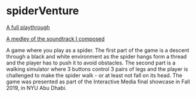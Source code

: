 # spiderVenture

[A full playthrough](https://drive.google.com/file/d/1Sy90xKs5bfgtmEPUQB37OB3JtGD3QXBm/view?usp=sharing)

[A medley of the soundtrack I composed](https://soundcloud.com/hatim-benhsain/spider-medley)

A game where you play as a spider. The first part of the game is a descent through a black and white environment as the spider hangs form a thread and the player has to push it to avoid obstacles. The second part is a walking simulator where 3 buttons control 3 pairs of legs and the player is challenged to make the spider walk - or at least not fall on its head. The game was presented as part of the Interactive Media final showcase in Fall 2019, in NYU Abu Dhabi.
